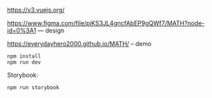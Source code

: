 https://v3.vuejs.org/

https://www.figma.com/file/piKS3JL4gncfAbEP9gQWf7/MATH?node-id=0%3A1 — design

https://everydayhero2000.github.io/MATH/ – demo
```
npm install
npm run dev
```

Storybook: 
```
npm run storybook
```

